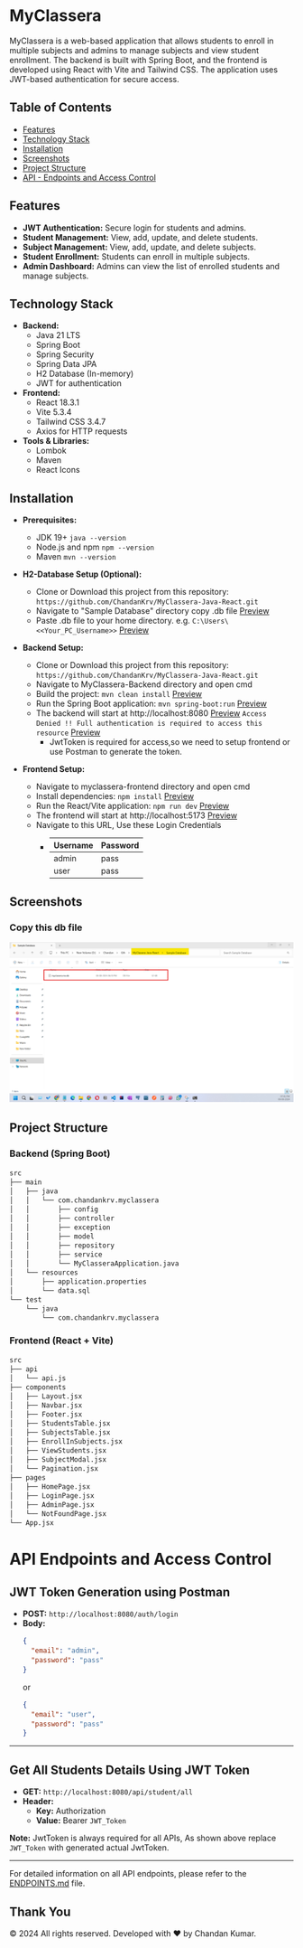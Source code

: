 # MyClassera

MyClassera is a web-based application that allows students to enroll in multiple subjects and admins to manage subjects and view student enrollment. The backend is built with Spring Boot, and the frontend is developed using React with Vite and Tailwind CSS. The application uses JWT-based authentication for secure access.

## Table of Contents

- [Features](#features)
- [Technology Stack](#technology-stack)
- [Installation](#installation)
- [Screenshots](#screenshots)
- [Project Structure](#project-structure)
- [API - Endpoints and Access Control](#API-endpoints-and-access-control)

## Features

- **JWT Authentication:** Secure login for students and admins.
- **Student Management:** View, add, update, and delete students.
- **Subject Management:** View, add, update, and delete subjects.
- **Student Enrollment:** Students can enroll in multiple subjects.
- **Admin Dashboard:** Admins can view the list of enrolled students and manage subjects.

## Technology Stack

- **Backend:**
  - Java 21 LTS
  - Spring Boot
  - Spring Security
  - Spring Data JPA
  - H2 Database (In-memory)
  - JWT for authentication
- **Frontend:**
  - React 18.3.1
  - Vite 5.3.4
  - Tailwind CSS 3.4.7
  - Axios for HTTP requests
- **Tools & Libraries:**
  - Lombok
  - Maven
  - React Icons

## Installation

- **Prerequisites:**

  - JDK 19+ `java --version`
  - Node.js and npm `npm --version`
  - Maven `mvn --version`

- **H2-Database Setup (Optional):**
  - Clone or Download this project from this repository:
    `https://github.com/ChandanKrv/MyClassera-Java-React.git`
  - Navigate to "Sample Database" directory copy .db file [Preview](Screenshots/h2-databsae-in-repo.png)
  - Paste .db file to your home directory. e.g. `C:\Users\<<Your_PC_Username>>` [Preview](Screenshots/h2db-location.png)

- **Backend Setup:**

  - Clone or Download this project from this repository:
    `https://github.com/ChandanKrv/MyClassera-Java-React.git`
  - Navigate to MyClassera-Backend directory and open cmd 
  - Build the project: `mvn clean install`  [Preview](Screenshots/mvm-clean-install.png)
  - Run the Spring Boot application: `mvn spring-boot:run` [Preview](Screenshots/mvm-springboot-run.png)
  - The backend will start at http://localhost:8080 [Preview](Screenshots/running-springboot.png)
    `Access Denied !! Full authentication is required to access this resource` [Preview](Screenshots/access-denied-backend.png)
    - JwtToken is required for access,so we need to setup frontend or use Postman to generate the token.

- **Frontend Setup:**
  - Navigate to myclassera-frontend directory and open cmd
  - Install dependencies: `npm install` [Preview](Screenshots/npm-install.png)
  - Run the React/Vite application: `npm run dev` [Preview](Screenshots/npm-run-dev.png)
  - The frontend will start at http://localhost:5173  [Preview](Screenshots/login.png)
  - Navigate to this URL, Use these Login Credentials
    - | Username | Password |
      | -------- | -------- |
      | admin    | pass     |
      | user     | pass     |

## Screenshots
### Copy this db file
![Copy this db file](Screenshots/h2-databsae-in-repo.png)



## Project Structure

### Backend (Spring Boot)

```plaintext
src
├── main
│   ├── java
│   │   └── com.chandankrv.myclassera
│   │       ├── config
│   │       ├── controller
│   │       ├── exception
│   │       ├── model
│   │       ├── repository
│   │       ├── service
│   │       └── MyClasseraApplication.java
│   └── resources
│       ├── application.properties
│       └── data.sql
└── test
    └── java
        └── com.chandankrv.myclassera
```

### Frontend (React + Vite)

```plaintext
src
├── api
│   └── api.js
├── components
│   ├── Layout.jsx
│   ├── Navbar.jsx
│   ├── Footer.jsx
│   ├── StudentsTable.jsx
│   ├── SubjectsTable.jsx
│   ├── EnrollInSubjects.jsx
│   ├── ViewStudents.jsx
│   ├── SubjectModal.jsx
│   └── Pagination.jsx
├── pages
│   ├── HomePage.jsx
│   ├── LoginPage.jsx
│   ├── AdminPage.jsx
│   └── NotFoundPage.jsx
└── App.jsx
```

# API Endpoints and Access Control

## JWT Token Generation using Postman

- **POST:** `http://localhost:8080/auth/login`
- **Body:**
  ```json
  {
    "email": "admin",
    "password": "pass"
  }
  ```
  or
  ```json
  {
    "email": "user",
    "password": "pass"
  }
  ```

---

## Get All Students Details Using JWT Token

- **GET:** `http://localhost:8080/api/student/all`
- **Header:**
  - **Key:** Authorization
  - **Value:** Bearer `JWT_Token`

**Note:** JwtToken is always required for all APIs, As shown above replace `JWT_Token` with generated actual JwtToken.

---

For detailed information on all API endpoints, please refer to the [ENDPOINTS.md](ENDPOINTS.md) file.

## Thank You

© 2024 All rights reserved. Developed with ❤️ by Chandan Kumar.
